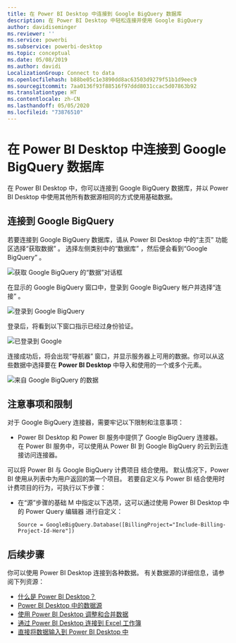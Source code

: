 ```yaml
---
title: 在 Power BI Desktop 中连接到 Google BigQuery 数据库
description: 在 Power BI Desktop 中轻松连接并使用 Google BigQuery
author: davidiseminger
ms.reviewer: ''
ms.service: powerbi
ms.subservice: powerbi-desktop
ms.topic: conceptual
ms.date: 05/08/2019
ms.author: davidi
LocalizationGroup: Connect to data
ms.openlocfilehash: b88be05c1e3890dd8ac63503d9279f51b1d9eec9
ms.sourcegitcommit: 7aa0136f93f88516f97ddd8031ccac5d07863b92
ms.translationtype: HT
ms.contentlocale: zh-CN
ms.lasthandoff: 05/05/2020
ms.locfileid: "73876510"
---
```

# <a name="connect-to-a-google-bigquery-database-in-power-bi-desktop"></a>在 Power BI Desktop 中连接到 Google BigQuery 数据库
在 Power BI Desktop 中，你可以连接到 Google BigQuery  数据库，并以 Power BI Desktop 中使用其他所有数据源相同的方式使用基础数据。

## <a name="connect-to-google-bigquery"></a>连接到 Google BigQuery
若要连接到 Google BigQuery  数据库，请从 Power BI Desktop 中的“主页”  功能区选择“获取数据”  。 选择左侧类别中的“数据库”  ，然后便会看到“Google BigQuery”  。

![获取 Google BigQuery 的“数据”对话框](media/desktop-connect-bigquery/connect_bigquery_01.png)

在显示的 Google BigQuery  窗口中，登录到 Google BigQuery 帐户并选择“连接”  。

![登录到 Google BigQuery](media/desktop-connect-bigquery/connect_bigquery_02.png)

登录后，将看到以下窗口指示已经过身份验证。 

![已登录到 Google](media/desktop-connect-bigquery/connect_bigquery_02b.png)

连接成功后，将会出现“导航器”  窗口，并显示服务器上可用的数据。你可以从这些数据中选择要在 **Power BI Desktop** 中导入和使用的一个或多个元素。

![来自 Google BigQuery 的数据](media/desktop-connect-bigquery/connect_bigquery_03.png)

## <a name="considerations-and-limitations"></a>注意事项和限制
对于 Google BigQuery  连接器，需要牢记以下限制和注意事项：

* Power BI Desktop 和 Power BI 服务中提供了 Google BigQuery 连接器。 在 Power BI 服务中，可以使用从 Power BI 到 Google BigQuery 的云到云连接访问连接器。

可以将 Power BI 与 Google BigQuery 计费项目  结合使用。 默认情况下，Power BI 使用从列表中为用户返回的第一个项目。 若要自定义与 Power BI 结合使用时计费项目的行为，可执行以下步骤：

 * 在“源”步骤的基础 M 中指定以下选项，这可以通过使用 Power BI Desktop 中的 Power Query 编辑器  进行自定义：

    ```Source = GoogleBigQuery.Database([BillingProject="Include-Billing-Project-Id-Here"])```

## <a name="next-steps"></a>后续步骤
你可以使用 Power BI Desktop 连接到各种数据。 有关数据源的详细信息，请参阅下列资源：

* [什么是 Power BI Desktop？](desktop-what-is-desktop.md)
* [Power BI Desktop 中的数据源](desktop-data-sources.md)
* [使用 Power BI Desktop 调整和合并数据](desktop-shape-and-combine-data.md)
* [通过 Power BI Desktop 连接到 Excel 工作簿](desktop-connect-excel.md)   
* [直接将数据输入到 Power BI Desktop 中](desktop-enter-data-directly-into-desktop.md)   

